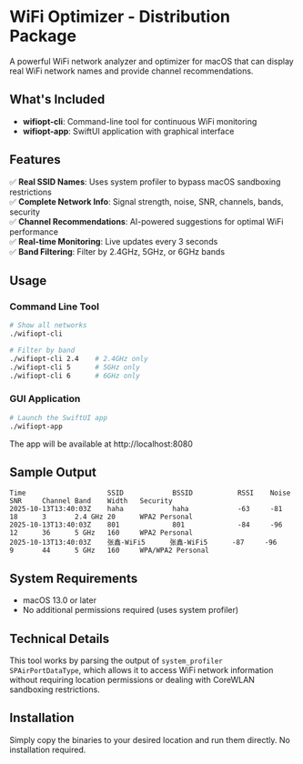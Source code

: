 # WiFi Optimizer - Distribution Package

A powerful WiFi network analyzer and optimizer for macOS that can display real WiFi network names and provide channel recommendations.

## What's Included

- **wifiopt-cli**: Command-line tool for continuous WiFi monitoring
- **wifiopt-app**: SwiftUI application with graphical interface

## Features

✅ **Real SSID Names**: Uses system profiler to bypass macOS sandboxing restrictions  
✅ **Complete Network Info**: Signal strength, noise, SNR, channels, bands, security  
✅ **Channel Recommendations**: AI-powered suggestions for optimal WiFi performance  
✅ **Real-time Monitoring**: Live updates every 3 seconds  
✅ **Band Filtering**: Filter by 2.4GHz, 5GHz, or 6GHz bands  

## Usage

### Command Line Tool

```bash
# Show all networks
./wifiopt-cli

# Filter by band
./wifiopt-cli 2.4    # 2.4GHz only
./wifiopt-cli 5      # 5GHz only  
./wifiopt-cli 6      # 6GHz only
```

### GUI Application

```bash
# Launch the SwiftUI app
./wifiopt-app
```

The app will be available at http://localhost:8080

## Sample Output

```
Time                    SSID            BSSID           RSSI    Noise   SNR     Channel Band    Width   Security
2025-10-13T13:40:03Z    haha            haha            -63     -81     18      3       2.4 GHz 20      WPA2 Personal
2025-10-13T13:40:03Z    801             801             -84     -96     12      36      5 GHz   160     WPA2 Personal
2025-10-13T13:40:03Z    张鑫-WiFi5      张鑫-WiFi5      -87     -96     9       44      5 GHz   160     WPA/WPA2 Personal
```

## System Requirements

- macOS 13.0 or later
- No additional permissions required (uses system profiler)

## Technical Details

This tool works by parsing the output of `system_profiler SPAirPortDataType`, which allows it to access WiFi network information without requiring location permissions or dealing with CoreWLAN sandboxing restrictions.

## Installation

Simply copy the binaries to your desired location and run them directly. No installation required.